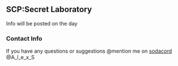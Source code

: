 ## SCP:Secret Laboratory
Info will be posted on the day

### Contact Info
If you have any questions or suggestions @mention me on [sodacord](https://discord.gg/sodapoppin) @A_l_e_x_S